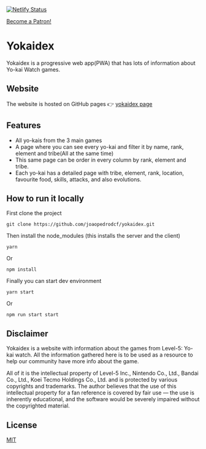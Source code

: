 [![Netlify Status](https://api.netlify.com/api/v1/badges/5bc77de0-4f9f-458c-88d0-51adfbb64fa5/deploy-status)](https://app.netlify.com/sites/yokaidex/deploys)

<a href="https://www.patreon.com/bePatron?u=18891840" data-patreon-widget-type="become-patron-button">Become a Patron!</a>

# Yokaidex

Yokaidex is a progressive web app(PWA) that has lots of information about Yo-kai Watch games.

## Website

The website is hosted on GitHub pages 👉 [yokaidex page](https://yokaidex.netlify.app)

## Features

- All yo-kais from the 3 main games
- A page where you can see every yo-kai and filter it by name, rank, element and tribe(All at the same time)
- This same page can be order in every column by rank, element and tribe.
- Each yo-kai has a detailed page with tribe, element, rank, location, favourite food, skills, attacks, and also evolutions.

## How to run it locally

First clone the project

```shell
git clone https://github.com/joaopedrodcf/yokaidex.git
```

Then install the node_modules (this installs the server and the client)

```shell
yarn
```

Or

```shell
npm install
```

Finally you can start dev environment

```shell
yarn start
```

Or

```shell
npm run start start
```

## Disclaimer

Yokaidex is a website with information about the games from Level-5: Yo-kai watch. All the information gathered here is to be used as a resource to help our community have more info about the game.

All of it is the intellectual property of  Level-5 Inc., Nintendo Co., Ltd., Bandai Co., Ltd., Koei Tecmo Holdings Co., Ltd. and is protected by various copyrights and trademarks. The author believes that the use of this intellectual property for a fan reference is covered by fair use — the use is inherently educational, and the software would be severely impaired without the copyrighted material.

## License

[MIT](https://github.com/joaopedrodcf/yokaidex/blob/master/LICENSE)
